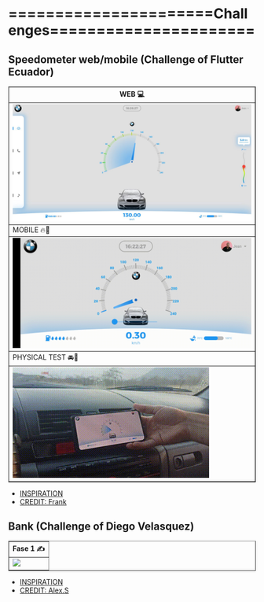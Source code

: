 # ======================Challenges======================

## Speedometer web/mobile (Challenge of Flutter Ecuador)

<TABLE border width="600">
    <TR>
        <TH>WEB &#128187;</TH>
    </TR>
	<TR>
		<TD><img src="./screenshot/1/web1.jpg"/></TD> 
	</TR>
    <TR>
		<TD colspan="2">MOBILE &#128293;&#128241;</TD> 
	</TR>
    <TR>
		<TD><img src="./screenshot/1/mobile1.gif"/></TD> 
	</TR>
    <TR>
		<TD colspan="2">PHYSICAL TEST &#128664;&#128170;</TD> 
	</TR>
    <TR>
        <TD><img src="./screenshot/1/test.gif"/></TD> 
	</TR>
</TABLE>

- [INSPIRATION](https://dribbble.com/frankdesign2012)
- [CREDIT: Frank](https://dribbble.com/frankdesign2012)



## Bank (Challenge of Diego Velasquez)

<TABLE border width="300">
    <TR>
        <TH>Fase 1 &#9997;</TH>
    </TR>
	<TR>
		<TD><img src="./screenshot/2/1.gif"/  width="300"></TD> 
	</TR>
</TABLE>

- [INSPIRATION](https://dribbble.com/shots/14891203-Banking-Mobile-App)
- [CREDIT: Alex.S](https://dribbble.com/alexey_semenov)
